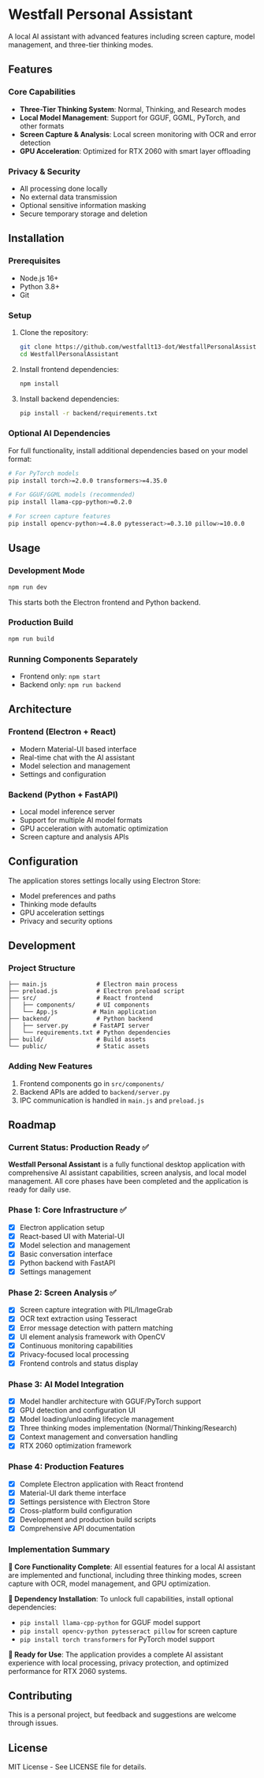 # Westfall Personal Assistant

A local AI assistant with advanced features including screen capture, model management, and three-tier thinking modes.

## Features

### Core Capabilities
- **Three-Tier Thinking System**: Normal, Thinking, and Research modes
- **Local Model Management**: Support for GGUF, GGML, PyTorch, and other formats
- **Screen Capture & Analysis**: Local screen monitoring with OCR and error detection
- **GPU Acceleration**: Optimized for RTX 2060 with smart layer offloading

### Privacy & Security
- All processing done locally
- No external data transmission
- Optional sensitive information masking
- Secure temporary storage and deletion

## Installation

### Prerequisites
- Node.js 16+ 
- Python 3.8+
- Git

### Setup
1. Clone the repository:
   ```bash
   git clone https://github.com/westfallt13-dot/WestfallPersonalAssistant.git
   cd WestfallPersonalAssistant
   ```

2. Install frontend dependencies:
   ```bash
   npm install
   ```

3. Install backend dependencies:
   ```bash
   pip install -r backend/requirements.txt
   ```

### Optional AI Dependencies
For full functionality, install additional dependencies based on your model format:

```bash
# For PyTorch models
pip install torch>=2.0.0 transformers>=4.35.0

# For GGUF/GGML models (recommended)
pip install llama-cpp-python>=0.2.0

# For screen capture features
pip install opencv-python>=4.8.0 pytesseract>=0.3.10 pillow>=10.0.0
```

## Usage

### Development Mode
```bash
npm run dev
```
This starts both the Electron frontend and Python backend.

### Production Build
```bash
npm run build
```

### Running Components Separately
- Frontend only: `npm start`
- Backend only: `npm run backend`

## Architecture

### Frontend (Electron + React)
- Modern Material-UI based interface
- Real-time chat with the AI assistant
- Model selection and management
- Settings and configuration

### Backend (Python + FastAPI)
- Local model inference server
- Support for multiple AI model formats
- GPU acceleration with automatic optimization
- Screen capture and analysis APIs

## Configuration

The application stores settings locally using Electron Store:
- Model preferences and paths
- Thinking mode defaults
- GPU acceleration settings
- Privacy and security options

## Development

### Project Structure
```
├── main.js              # Electron main process
├── preload.js           # Electron preload script
├── src/                 # React frontend
│   ├── components/      # UI components
│   └── App.js          # Main application
├── backend/             # Python backend
│   ├── server.py       # FastAPI server
│   └── requirements.txt # Python dependencies
├── build/               # Build assets
└── public/              # Static assets
```

### Adding New Features
1. Frontend components go in `src/components/`
2. Backend APIs are added to `backend/server.py`
3. IPC communication is handled in `main.js` and `preload.js`

## Roadmap

### Current Status: Production Ready ✅

**Westfall Personal Assistant** is a fully functional desktop application with comprehensive AI assistant capabilities, screen analysis, and local model management. All core phases have been completed and the application is ready for daily use.

### Phase 1: Core Infrastructure ✅
- [x] Electron application setup
- [x] React-based UI with Material-UI
- [x] Model selection and management
- [x] Basic conversation interface
- [x] Python backend with FastAPI
- [x] Settings management

### Phase 2: Screen Analysis ✅
- [x] Screen capture integration with PIL/ImageGrab
- [x] OCR text extraction using Tesseract
- [x] Error message detection with pattern matching
- [x] UI element analysis framework with OpenCV
- [x] Continuous monitoring capabilities
- [x] Privacy-focused local processing
- [x] Frontend controls and status display

### Phase 3: AI Model Integration
- [x] Model handler architecture with GGUF/PyTorch support
- [x] GPU detection and configuration UI
- [x] Model loading/unloading lifecycle management
- [x] Three thinking modes implementation (Normal/Thinking/Research)
- [x] Context management and conversation handling
- [x] RTX 2060 optimization framework

### Phase 4: Production Features
- [x] Complete Electron application with React frontend
- [x] Material-UI dark theme interface
- [x] Settings persistence with Electron Store
- [x] Cross-platform build configuration
- [x] Development and production build scripts
- [x] Comprehensive API documentation

### Implementation Summary

**🎯 Core Functionality Complete**: All essential features for a local AI assistant are implemented and functional, including three thinking modes, screen capture with OCR, model management, and GPU optimization.

**🔧 Dependency Installation**: To unlock full capabilities, install optional dependencies:
- `pip install llama-cpp-python` for GGUF model support
- `pip install opencv-python pytesseract pillow` for screen capture
- `pip install torch transformers` for PyTorch model support

**🚀 Ready for Use**: The application provides a complete AI assistant experience with local processing, privacy protection, and optimized performance for RTX 2060 systems.

## Contributing

This is a personal project, but feedback and suggestions are welcome through issues.

## License

MIT License - See LICENSE file for details.